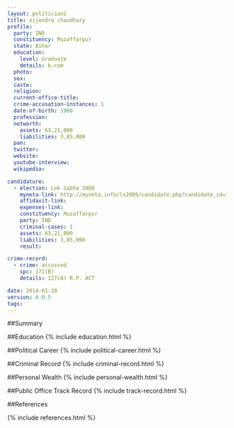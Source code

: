 ```yaml
---
layout: politician2
title: vijendra chaudhary
profile: 
  party: IND
  constituency: Muzaffarpur
  state: Bihar
  education: 
    level: Graduate
    details: b.com
  photo: 
  sex: 
  caste: 
  religion: 
  current-office-title: 
  crime-accusation-instances: 1
  date-of-birth: 1968
  profession: 
  networth: 
    assets: 63,21,000
    liabilities: 3,85,000
  pan: 
  twitter: 
  website: 
  youtube-interview: 
  wikipedia: 

candidature: 
  - election: Lok Sabha 2009
    myneta-link: http://myneta.info/ls2009/candidate.php?candidate_id=3143
    affidavit-link: 
    expenses-link: 
    constituency: Muzaffarpur 
    party: IND
    criminal-cases: 1
    assets: 63,21,000
    liabilities: 3,85,000
    result:  

crime-record: 
  - crime: accussed
    ipc: 171(B)
    details: 127(A) R.P. ACT 

date: 2014-01-28
version: 0.0.5
tags: 
---
```

##Summary


##Education
{% include education.html %}


##Political Career
{% include political-career.html %}


##Criminal Record
{% include criminal-record.html %}


##Personal Wealth
{% include personal-wealth.html %}


##Public Office Track Record
{% include track-record.html %}


##References


{% include references.html %}
